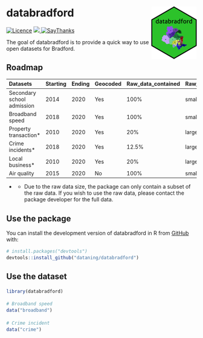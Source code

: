 
<!-- README.md is generated from README.Rmd. Please edit that file -->

# databradford <img src="man/figures/logo.png" align="right" />

<!-- badges: start -->
</tr>
</thead>
<tbody>
<tr class="odd">
<td align="left">
<a href="https://www.gnu.org/licenses/gpl-3.0.en.html"><img src="https://img.shields.io/badge/licence-GPL--3-blue.svg" alt="Licence"></a>
</td>
<td align="left">
<a href="https://codecov.io/gh/dataning/databradford">
<img src="https://codecov.io/gh/dataning/databradford/branch/master/graph/badge.svg?token=W1J9I2X338"/>
</a>
</td>
</tr>
<tr class="odd">
<td align="left">
<a href="https://saythanks.io/to/datalulu%40gmail.com"><img src="https://img.shields.io/badge/Say%20Thanks-!-1EAEDB.svg" alt="SayThanks"></a>
</td>
</tr>
</tbody>
</table>

<br>

<!-- badges: end -->

The goal of databradford is to provide a quick way to use open datasets
for Bradford.

## Roadmap

| Datasets                   | Starting | Ending | Geocoded | Raw\_data\_contained | Raw\_data\_size |
|:---------------------------|:---------|:-------|:---------|:---------------------|:----------------|
| Secondary school admission | 2014     | 2020   | Yes      | 100%                 | small           |
| Broadband speed            | 2018     | 2020   | Yes      | 100%                 | small           |
| Property transaction\*     | 2010     | 2020   | Yes      | 20%                  | large           |
| Crime incidents\*          | 2018     | 2020   | Yes      | 12.5%                | large           |
| Local business\*           | 2010     | 2020   | Yes      | 20%                  | large           |
| Air quality                | 2015     | 2020   | No       | 100%                 | small           |

-   -   Due to the raw data size, the package can only contain a subset
        of the raw data. If you wish to use the raw data, please contact
        the package developer for the full data.

## Use the package

You can install the development version of databradford in R from
[GitHub](https://github.com/) with:

``` r
# install.packages("devtools")
devtools::install_github("dataning/databradford")
```

## Use the dataset

``` r
library(databradford)

# Broadband speed
data("broadband")

# Crime incident
data("crime")
```
